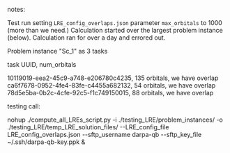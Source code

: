 notes:

Test run setting `LRE_config_overlaps.json` parameter  `max_orbitals` to 1000 (more than we need.)  Calculation started over the largest problem instance (below).  Calculation ran for over a day and errored out.


Problem instance "Sc_1" as 3 tasks

task UUID, num_orbitals

10119019-eea2-45c9-a748-e206780c4235,   135 orbitals, we have overlap
ca6f7678-0952-4fe4-83fe-c4455a682132,   54 orbitals, we have overlap
78d5e5ba-0b2c-4cfe-92c5-f1c749150015,   88  orbitals, we have overlap


testing call:

nohup ./compute_all_LREs_script.py -i ./testing_LRE/problem_instances/ -o ./testing_LRE/temp_LRE_solution_files/ --LRE_config_file LRE_config_overlaps.json --sftp_username darpa-qb --sftp_key_file ~/.ssh/darpa-qb-key.ppk &





